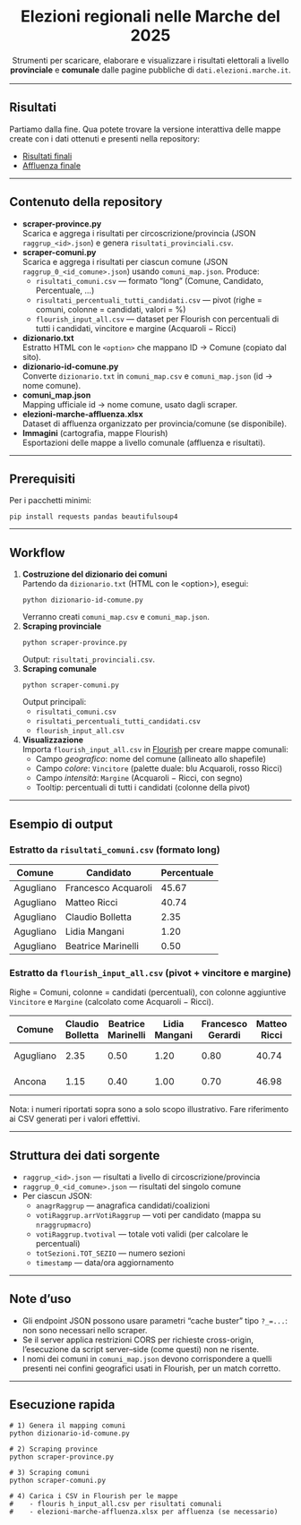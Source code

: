 <!-- README.md (HTML-flavored) -->

<h1 align="center">Elezioni regionali nelle Marche del 2025</h1>

<p align="center" style="margin:0 0 16px">
  Strumenti per scaricare, elaborare e visualizzare i risultati elettorali a livello
  <strong>provinciale</strong> e <strong>comunale</strong> dalle pagine pubbliche di
  <code>dati.elezioni.marche.it</code>.
</p>

<hr/>

<h2>Risultati</h2>
Partiamo dalla fine. Qua potete trovare la versione interattiva delle mappe create con i dati ottenuti e presenti nella repository:
<ul>
<li> <a href="https://public.flourish.studio/visualisation/25370291/"> Risultati finali </a> </li>
<li> <a href="https://public.flourish.studio/visualisation/25374444/"> Affluenza finale </a> </li>
</ul>

<hr/>

<h2>Contenuto della repository</h2> 

<ul>
  <li><strong>scraper-province.py</strong><br/>
    Scarica e aggrega i risultati per circoscrizione/provincia (JSON <code>raggrup_&lt;id&gt;.json</code>) e genera <code>risultati_provinciali.csv</code>.
  </li>

  <li><strong>scraper-comuni.py</strong><br/>
    Scarica e aggrega i risultati per ciascun comune (JSON <code>raggrup_0_&lt;id_comune&gt;.json</code>) usando <code>comuni_map.json</code>.
    Produce:
    <ul>
      <li><code>risultati_comuni.csv</code> — formato “long” (Comune, Candidato, Percentuale, …)</li>
      <li><code>risultati_percentuali_tutti_candidati.csv</code> — pivot (righe = comuni, colonne = candidati, valori = %)</li>
      <li><code>flourish_input_all.csv</code> — dataset per Flourish con percentuali di tutti i candidati, vincitore e margine (Acquaroli − Ricci)</li>
    </ul>
  </li>

  <li><strong>dizionario.txt</strong><br/>
    Estratto HTML con le <code>&lt;option&gt;</code> che mappano ID → Comune (copiato dal sito).
  </li>

  <li><strong>dizionario-id-comune.py</strong><br/>
    Converte <code>dizionario.txt</code> in <code>comuni_map.csv</code> e <code>comuni_map.json</code> (id → nome comune).
  </li>

  <li><strong>comuni_map.json</strong><br/>
    Mapping ufficiale id → nome comune, usato dagli scraper.
  </li>

  <li><strong>elezioni-marche-affluenza.xlsx</strong><br/>
    Dataset di affluenza organizzato per provincia/comune (se disponibile).
  </li>

  <li><strong>Immagini</strong> (cartografia, mappe Flourish)<br/>
    Esportazioni delle mappe a livello comunale (affluenza e risultati).
  </li>
</ul>

<hr/>

<h2>Prerequisiti</h2>

<p style="margin-top:8px">
Per i pacchetti minimi:
</p>

<pre><code>pip install requests pandas beautifulsoup4
</code></pre>

<hr/>

<h2>Workflow</h2>

<ol>
  <li><strong>Costruzione del dizionario dei comuni</strong><br/>
    Partendo da <code>dizionario.txt</code> (HTML con le &lt;option&gt;), esegui:
    <pre><code>python dizionario-id-comune.py</code></pre>
    Verranno creati <code>comuni_map.csv</code> e <code>comuni_map.json</code>.
  </li>

  <li><strong>Scraping provinciale</strong><br/>
    <pre><code>python scraper-province.py</code></pre>
    Output: <code>risultati_provinciali.csv</code>.
  </li>

  <li><strong>Scraping comunale</strong><br/>
    <pre><code>python scraper-comuni.py</code></pre>
    Output principali:
    <ul>
      <li><code>risultati_comuni.csv</code></li>
      <li><code>risultati_percentuali_tutti_candidati.csv</code></li>
      <li><code>flourish_input_all.csv</code></li>
    </ul>
  </li>

  <li><strong>Visualizzazione</strong><br/>
    Importa <code>flourish_input_all.csv</code> in <a href="https://flourish.studio/" target="_blank">Flourish</a> per creare mappe comunali:
    <ul>
      <li>Campo <em>geografico</em>: nome del comune (allineato allo shapefile)</li>
      <li>Campo <em>colore</em>: <code>Vincitore</code> (palette duale: blu Acquaroli, rosso Ricci)</li>
      <li>Campo <em>intensità</em>: <code>Margine</code> (Acquaroli − Ricci, con segno)</li>
      <li>Tooltip: percentuali di tutti i candidati (colonne della pivot)</li>
    </ul>
  </li>
</ol>

<hr/>

<h2>Esempio di output</h2>

<h3>Estratto da <code>risultati_comuni.csv</code> (formato long)</h3>

<table>
  <thead>
    <tr>
      <th>Comune</th>
      <th>Candidato</th>
      <th>Percentuale</th>
    </tr>
  </thead>
  <tbody>
    <tr><td>Agugliano</td><td>Francesco Acquaroli</td><td>45.67</td></tr>
    <tr><td>Agugliano</td><td>Matteo Ricci</td><td>40.74</td></tr>
    <tr><td>Agugliano</td><td>Claudio Bolletta</td><td>2.35</td></tr>
    <tr><td>Agugliano</td><td>Lidia Mangani</td><td>1.20</td></tr>
    <tr><td>Agugliano</td><td>Beatrice Marinelli</td><td>0.50</td></tr>
  </tbody>
</table>

<h3>Estratto da <code>flourish_input_all.csv</code> (pivot + vincitore e margine)</h3>

<p>Righe = Comuni, colonne = candidati (percentuali), con colonne aggiuntive
<code>Vincitore</code> e <code>Margine</code> (calcolato come Acquaroli − Ricci).</p>

<table>
  <thead>
    <tr>
      <th>Comune</th>
      <th>Claudio Bolletta</th>
      <th>Beatrice Marinelli</th>
      <th>Lidia Mangani</th>
      <th>Francesco Gerardi</th>
      <th>Matteo Ricci</th>
      <th>Francesco Acquaroli</th>
      <th>Vincitore</th>
      <th>Margine</th>
    </tr>
  </thead>
  <tbody>
    <tr>
      <td>Agugliano</td><td>2.35</td><td>0.50</td><td>1.20</td><td>0.80</td>
      <td>40.74</td><td>45.67</td><td>Francesco Acquaroli</td><td>+4.93</td>
    </tr>
    <tr>
      <td>Ancona</td><td>1.15</td><td>0.40</td><td>1.00</td><td>0.70</td>
      <td>46.98</td><td>44.10</td><td>Matteo Ricci</td><td>-2.88</td>
    </tr>
  </tbody>
</table>

<p style="margin-top:8px">
Nota: i numeri riportati sopra sono a solo scopo illustrativo. Fare riferimento ai CSV generati per i valori effettivi.
</p>

<hr/>

<h2>Struttura dei dati sorgente</h2>

<ul>
  <li><code>raggrup_&lt;id&gt;.json</code> — risultati a livello di circoscrizione/provincia</li>
  <li><code>raggrup_0_&lt;id_comune&gt;.json</code> — risultati del singolo comune</li>
  <li>Per ciascun JSON:
    <ul>
      <li><code>anagrRaggrup</code> — anagrafica candidati/coalizioni</li>
      <li><code>votiRaggrup.arrVotiRaggrup</code> — voti per candidato (mappa su <code>nraggrupmacro</code>)</li>
      <li><code>votiRaggrup.tvotival</code> — totale voti validi (per calcolare le percentuali)</li>
      <li><code>totSezioni.TOT_SEZIO</code> — numero sezioni</li>
      <li><code>timestamp</code> — data/ora aggiornamento</li>
    </ul>
  </li>
</ul>

<hr/>

<h2>Note d’uso</h2>

<ul>
  <li>Gli endpoint JSON possono usare parametri “cache buster” tipo <code>?_=...</code>: non sono necessari nello scraper.</li>
  <li>Se il server applica restrizioni CORS per richieste cross-origin, l’esecuzione da script server–side (come questi) non ne risente.</li>
  <li>I nomi dei comuni in <code>comuni_map.json</code> devono corrispondere a quelli presenti nei confini geografici usati in Flourish, per un match corretto.</li>
</ul>

<hr/>

<h2>Esecuzione rapida</h2>

<pre><code># 1) Genera il mapping comuni
python dizionario-id-comune.py

# 2) Scraping province
python scraper-province.py

# 3) Scraping comuni
python scraper-comuni.py

# 4) Carica i CSV in Flourish per le mappe
#    - flouris h_input_all.csv per risultati comunali
#    - elezioni-marche-affluenza.xlsx per affluenza (se necessario)
</code></pre>


